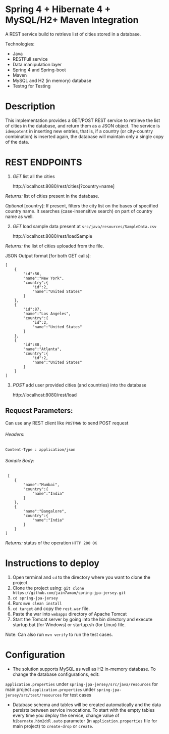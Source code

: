 # Spring 4 + Hibernate 4 + MySQL/H2+ Maven Integration
A REST service build to retrieve list of cities stored in a database.  

Technologies:

- Java
- RESTFull service
- Data manipulation layer
- Spring 4 and Spring-boot
- Maven
- MySQL and H2 (in memory) database 
- Testng for Testing

# Description
This implementation provides a GET/POST REST service to retrieve the list of cities in the database, and return them as a JSON object. 
The service is `idempotent` in inserting new entries, that is, if a country (or city-country combination) is inserted again, the database will maintain only a single copy of the data.

# REST ENDPOINTS

 1. *GET* list all the cities

 	http://localhost:8080/rest/cities[?country=name]

 
 *Returns:* list of cities present in the database. 

 *Optional* [country]: If present, filters the city list on the bases of specified country name. It searches (case-insensitive search) on part of country name as well.

 2. *GET* load sample data present at `src/java/resources/SampleData.csv`

 	http://localhost:8080/rest/loadSample

 *Returns:* the list of cities uploaded from the file.

 JSON Output format [for both GET calls]:


    [
        {
            "id":86,
            "name":"New York",
            "country":{
                "id":2,
                "name":"United States"
            }
        },
        {
            "id":87,
            "name":"Los Angeles",
            "country":{
                "id":2,
                "name":"United States"
            }
        },
        {
            "id":88,
            "name":"Atlanta",
            "country":{
                "id":2,
                "name":"United States"
            }
        }
    ]

3. *POST* add user provided cities (and countries) into the database
 
 	http://localhost:8080/rest/load
 
 ## Request Parameters:
 Can use any REST client like `POSTMAN` to send POST request

 ###### Headers: 

 	Content-Type : application/json

 ###### Sample Body:

     [
        {
            "name":"Mumbai",
            "country":{
                "name":"India"
            }
        },
        {
            "name":"Bangalore",
            "country":{
                "name":"India"
            }
        }
    ]

 *Returns:* status of the operation `HTTP 200 OK`


# Instructions to deploy
1. Open terminal and `cd` to the directory where you want to clone the project.
2. Clone the project using:
	`git clone https://github.com/jain7aman/spring-jpa-jersey.git`
3. `cd spring-jpa-jersey` 
4. Run:
	`mvn clean install`
5. `cd target` and copy the `rest.war` file.
6. Paste the war into `webapps` directory of Apache Tomcat
7. Start the Tomcat server by going into the bin directory and execute startup.bat (for Windows) or startup.sh (for Linux) file.

Note: Can also run `mvn verify` to run the test cases.

# Configuration
- The solution supports MySQL as well as H2 in-memory database. To change the database configurations, edit:

`application.properties` under `spring-jpa-jersey/src/java/resources` for main project
`application.properties` under `spring-jpa-jersey/src/test/resources` for test cases

- Database schema and tables will be created automatically and the data persists between service invocations. To start with the empty tables every time you deploy the service, change value of `hibernate.hbm2ddl.auto` parameter (in `application.properties` file for main project) to `create-drop` or `create`. 


